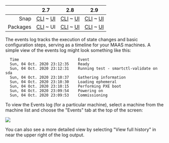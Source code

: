 <!-- deb-2-7-cli
||2.7|2.8|2.9|
|-----:|:-----:|:-----:|:-----:|
|Snap|[CLI](/t/deploy-machines-snap-2-7-cli/3388) ~ [UI](/t/deploy-machines-snap-2-7-ui/3389)|[CLI](/t/deploy-machines-snap-2-8-cli/3390) ~ [UI](/t/deploy-machines-snap-2-8-ui/3391)|[CLI](/t/deploy-machines-snap-2-9-cli/3393) ~ [UI](/t/deploy-machines-snap-2-9-ui/3392)|
|Packages|CLI ~ [UI](/t/deploy-machines-deb-2-7-ui/3383)|[CLI](/t/deploy-machines-deb-2-8-cli/3384) ~ [UI](/t/deploy-machines-deb-2-8-ui/3385)|[CLI](/t/deploy-machines-deb-2-9-cli/3386) ~ [UI](/t/deploy-machines-deb-2-9-ui/3387)|
 deb-2-7-cli -->

||2.7|2.8|2.9|
|-----:|:-----:|:-----:|:-----:|
|Snap|[CLI](/t/deploy-machines-snap-2-7-cli/3388) ~ [UI](/t/deploy-machines-snap-2-7-ui/3389)|[CLI](/t/deploy-machines-snap-2-8-cli/3390) ~ [UI](/t/deploy-machines-snap-2-8-ui/3391)|[CLI](/t/deploy-machines-snap-2-9-cli/3393) ~ [UI](/t/deploy-machines-snap-2-9-ui/3392)|
|Packages|[CLI](/t/deploy-machines-deb-2-7-cli/3382) ~ UI|[CLI](/t/deploy-machines-deb-2-8-cli/3384) ~ [UI](/t/deploy-machines-deb-2-8-ui/3385)|[CLI](/t/deploy-machines-deb-2-9-cli/3386) ~ [UI](/t/deploy-machines-deb-2-9-ui/3387)|

<!-- deb-2-8-cli
||2.7|2.8|2.9|
|-----:|:-----:|:-----:|:-----:|
|Snap|[CLI](/t/deploy-machines-snap-2-7-cli/3388) ~ [UI](/t/deploy-machines-snap-2-7-ui/3389)|[CLI](/t/deploy-machines-snap-2-8-cli/3390) ~ [UI](/t/deploy-machines-snap-2-8-ui/3391)|[CLI](/t/deploy-machines-snap-2-9-cli/3393) ~ [UI](/t/deploy-machines-snap-2-9-ui/3392)|
|Packages|[CLI](/t/deploy-machines-deb-2-7-cli/3382) ~ [UI](/t/deploy-machines-deb-2-7-ui/3383)|CLI ~ [UI](/t/deploy-machines-deb-2-8-ui/3385)|[CLI](/t/deploy-machines-deb-2-9-cli/3386) ~ [UI](/t/deploy-machines-deb-2-9-ui/3387)|
 deb-2-8-cli -->

<!-- deb-2-8-ui
||2.7|2.8|2.9|
|-----:|:-----:|:-----:|:-----:|
|Snap|[CLI](/t/deploy-machines-snap-2-7-cli/3388) ~ [UI](/t/deploy-machines-snap-2-7-ui/3389)|[CLI](/t/deploy-machines-snap-2-8-cli/3390) ~ [UI](/t/deploy-machines-snap-2-8-ui/3391)|[CLI](/t/deploy-machines-snap-2-9-cli/3393) ~ [UI](/t/deploy-machines-snap-2-9-ui/3392)|
|Packages|[CLI](/t/deploy-machines-deb-2-7-cli/3382) ~ [UI](/t/deploy-machines-deb-2-7-ui/3383)|[CLI](/t/deploy-machines-deb-2-8-cli/3384) ~ UI|[CLI](/t/deploy-machines-deb-2-9-cli/3386) ~ [UI](/t/deploy-machines-deb-2-9-ui/3387)|
 deb-2-8-ui -->

<!-- deb-2-9-cli
||2.7|2.8|2.9|
|-----:|:-----:|:-----:|:-----:|
|Snap|[CLI](/t/deploy-machines-snap-2-7-cli/3388) ~ [UI](/t/deploy-machines-snap-2-7-ui/3389)|[CLI](/t/deploy-machines-snap-2-8-cli/3390) ~ [UI](/t/deploy-machines-snap-2-8-ui/3391)|[CLI](/t/deploy-machines-snap-2-9-cli/3393) ~ [UI](/t/deploy-machines-snap-2-9-ui/3392)|
|Packages|[CLI](/t/deploy-machines-deb-2-7-cli/3382) ~ [UI](/t/deploy-machines-deb-2-7-ui/3383)|[CLI](/t/deploy-machines-deb-2-8-cli/3384) ~ [UI](/t/deploy-machines-deb-2-8-ui/3385)|CLI ~ [UI](/t/deploy-machines-deb-2-9-ui/3387)|
 deb-2-9-cli -->

<!-- deb-2-9-ui
||2.7|2.8|2.9|
|-----:|:-----:|:-----:|:-----:|
|Snap|[CLI](/t/deploy-machines-snap-2-7-cli/3388) ~ [UI](/t/deploy-machines-snap-2-7-ui/3389)|[CLI](/t/deploy-machines-snap-2-8-cli/3390) ~ [UI](/t/deploy-machines-snap-2-8-ui/3391)|[CLI](/t/deploy-machines-snap-2-9-cli/3393) ~ [UI](/t/deploy-machines-snap-2-9-ui/3392)|
|Packages|[CLI](/t/deploy-machines-deb-2-7-cli/3382) ~ [UI](/t/deploy-machines-deb-2-7-ui/3383)|[CLI](/t/deploy-machines-deb-2-8-cli/3384) ~ [UI](/t/deploy-machines-deb-2-8-ui/3385)|[CLI](/t/deploy-machines-deb-2-9-cli/3386) ~ UI|
 deb-2-9-ui -->

<!-- snap-2-7-cli
||2.7|2.8|2.9|
|-----:|:-----:|:-----:|:-----:|
|Snap|CLI ~ [UI](/t/deploy-machines-snap-2-7-ui/3389)|[CLI](/t/deploy-machines-snap-2-8-cli/3390) ~ [UI](/t/deploy-machines-snap-2-8-ui/3391)|[CLI](/t/deploy-machines-snap-2-9-cli/3393) ~ [UI](/t/deploy-machines-snap-2-9-ui/3392)|
|Packages|[CLI](/t/deploy-machines-deb-2-7-cli/3382) ~ [UI](/t/deploy-machines-deb-2-7-ui/3383)|[CLI](/t/deploy-machines-deb-2-8-cli/3384) ~ [UI](/t/deploy-machines-deb-2-8-ui/3385)|[CLI](/t/deploy-machines-deb-2-9-cli/3386) ~ [UI](/t/deploy-machines-deb-2-9-ui/3387)|
 snap-2-7-cli -->

<!-- snap-2-7-ui
||2.7|2.8|2.9|
|-----:|:-----:|:-----:|:-----:|
|Snap|[CLI](/t/deploy-machines-snap-2-7-cli/3388) ~ UI|[CLI](/t/deploy-machines-snap-2-8-cli/3390) ~ [UI](/t/deploy-machines-snap-2-8-ui/3391)|[CLI](/t/deploy-machines-snap-2-9-cli/3393) ~ [UI](/t/deploy-machines-snap-2-9-ui/3392)|
|Packages|[CLI](/t/deploy-machines-deb-2-7-cli/3382) ~ [UI](/t/deploy-machines-deb-2-7-ui/3383)|[CLI](/t/deploy-machines-deb-2-8-cli/3384) ~ [UI](/t/deploy-machines-deb-2-8-ui/3385)|[CLI](/t/deploy-machines-deb-2-9-cli/3386) ~ [UI](/t/deploy-machines-deb-2-9-ui/3387)|
 snap-2-7-ui -->

<!-- snap-2-8-cli
||2.7|2.8|2.9|
|-----:|:-----:|:-----:|:-----:|
|Snap|[CLI](/t/deploy-machines-snap-2-7-cli/3388) ~ [UI](/t/deploy-machines-snap-2-7-ui/3389)|CLI ~ [UI](/t/deploy-machines-snap-2-8-ui/3391)|[CLI](/t/deploy-machines-snap-2-9-cli/3393) ~ [UI](/t/deploy-machines-snap-2-9-ui/3392)|
|Packages|[CLI](/t/deploy-machines-deb-2-7-cli/3382) ~ [UI](/t/deploy-machines-deb-2-7-ui/3383)|[CLI](/t/deploy-machines-deb-2-8-cli/3384) ~ [UI](/t/deploy-machines-deb-2-8-ui/3385)|[CLI](/t/deploy-machines-deb-2-9-cli/3386) ~ [UI](/t/deploy-machines-deb-2-9-ui/3387)|
 snap-2-8-cli -->

<!-- snap-2-8-ui
||2.7|2.8|2.9|
|-----:|:-----:|:-----:|:-----:|
|Snap|[CLI](/t/deploy-machines-snap-2-7-cli/3388) ~ [UI](/t/deploy-machines-snap-2-7-ui/3389)|[CLI](/t/deploy-machines-snap-2-8-cli/3390) ~ UI|[CLI](/t/deploy-machines-snap-2-9-cli/3393) ~ [UI](/t/deploy-machines-snap-2-9-ui/3392)|
|Packages|[CLI](/t/deploy-machines-deb-2-7-cli/3382) ~ [UI](/t/deploy-machines-deb-2-7-ui/3383)|[CLI](/t/deploy-machines-deb-2-8-cli/3384) ~ [UI](/t/deploy-machines-deb-2-8-ui/3385)|[CLI](/t/deploy-machines-deb-2-9-cli/3386) ~ [UI](/t/deploy-machines-deb-2-9-ui/3387)|
 snap-2-8-ui -->

<!-- snap-2-9-cli
||2.7|2.8|2.9|
|-----:|:-----:|:-----:|:-----:|
|Snap|[CLI](/t/deploy-machines-snap-2-7-cli/3388) ~ [UI](/t/deploy-machines-snap-2-7-ui/3389)|[CLI](/t/deploy-machines-snap-2-8-cli/3390) ~ [UI](/t/deploy-machines-snap-2-8-ui/3391)|CLI ~ [UI](/t/deploy-machines-snap-2-9-ui/3392)|
|Packages|[CLI](/t/deploy-machines-deb-2-7-cli/3382) ~ [UI](/t/deploy-machines-deb-2-7-ui/3383)|[CLI](/t/deploy-machines-deb-2-8-cli/3384) ~ [UI](/t/deploy-machines-deb-2-8-ui/3385)|[CLI](/t/deploy-machines-deb-2-9-cli/3386) ~ [UI](/t/deploy-machines-deb-2-9-ui/3387)|
 snap-2-9-cli -->

<!-- snap-2-9-ui
||2.7|2.8|2.9|
|-----:|:-----:|:-----:|:-----:|
|Snap|[CLI](/t/deploy-machines-snap-2-7-cli/3388) ~ [UI](/t/deploy-machines-snap-2-7-ui/3389)|[CLI](/t/deploy-machines-snap-2-8-cli/3390) ~ [UI](/t/deploy-machines-snap-2-8-ui/3391)|[CLI](/t/deploy-machines-snap-2-9-cli/3393) ~ UI|
|Packages|[CLI](/t/deploy-machines-deb-2-7-cli/3382) ~ [UI](/t/deploy-machines-deb-2-7-ui/3383)|[CLI](/t/deploy-machines-deb-2-8-cli/3384) ~ [UI](/t/deploy-machines-deb-2-8-ui/3385)|[CLI](/t/deploy-machines-deb-2-9-cli/3386) ~ [UI](/t/deploy-machines-deb-2-9-ui/3387)|
 snap-2-9-ui -->

The events log tracks the execution of state changes and basic configuration steps, serving as a timeline for your MAAS machines.  A simple view of the events log might look something like this:

```
  Time 	                        Event
  Sun, 04 Oct. 2020 23:12:35 	Ready
  Sun, 04 Oct. 2020 23:12:31 	Running test - smartctl-validate on sda
  Sun, 04 Oct. 2020 23:10:37 	Gathering information
  Sun, 04 Oct. 2020 23:10:30 	Loading ephemeral
  Sun, 04 Oct. 2020 23:10:15 	Performing PXE boot
  Sun, 04 Oct. 2020 23:09:54 	Powering on
  Sun, 04 Oct. 2020 23:09:53 	Commissioning
```

To view the Events log (for a particular machine), select a machine from the machine list and choose the "Events" tab at the top of the screen:

<a href="https://discourse.maas.io/uploads/default/original/1X/45ad4b968f85ef38e875e6df03d9f832fc7d4743.png" target = "_blank"><img  src="https://discourse.maas.io/uploads/default/original/1X/45ad4b968f85ef38e875e6df03d9f832fc7d4743.png"></a>

You can also see a more detailed view by selecting "View full history" in near the upper right of the log output.
